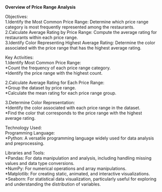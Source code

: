 **Overview of Price Range Analysis**

Objectives:                
1.Identify the Most Common Price Range: Determine which price range category is most frequently represented among the restaurants.             
2.Calculate Average Rating by Price Range: Compute the average rating for restaurants within each price range.              
3.Identify Color Representing Highest Average Rating: Determine the color associated with the price range that has the highest average rating.               

Key Activities:               
1.Identify Most Common Price Range:               
*Count the frequency of each price range category.                  
*Identify the price range with the highest count.              

2.Calculate Average Rating for Each Price Range:             
*Group the dataset by price range.               
*Calculate the mean rating for each price range group.            

3.Determine Color Representation:               
*Identify the color associated with each price range in the dataset.                
*Find the color that corresponds to the price range with the highest average rating.             

Technology Used:            
Programming Language:               
*Python: A versatile programming language widely used for data analysis and preprocessing.      

Libraries and Tools:          
*Pandas: For data manipulation and analysis, including handling missing values and data type conversions.           
*NumPy: For numerical operations and array manipulations.            
*Matplotlib: For creating static, animated, and interactive visualizations.           
*Seaborn: For statistical data visualization, particularly useful for exploring and understanding the distribution of variables.           
